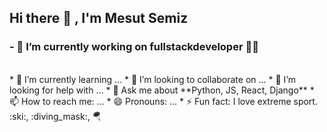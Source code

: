 ## Hi there :wave: , I'm Mesut Semiz  


### - 🔭 I’m currently working on fullstackdeveloper :man_technologist:
<br>
* 🌱 I’m currently learning ...
* 👯 I’m looking to collaborate on ...
* 🤔 I’m looking for help with ...
* 💬 Ask me about **Python, JS, React, Django**
* 📫 How to reach me: ...
* 😄 Pronouns: ...
* ⚡ Fun fact: I love extreme sport. :ski:,  	:diving_mask:, 🪂





<!--
**mesutsemiz/MesutSemiz** is a ✨ _special_ ✨ repository because its `README.md` (this file) appears on your GitHub profile.

Here are some ideas to get you started:

 ...
-->

